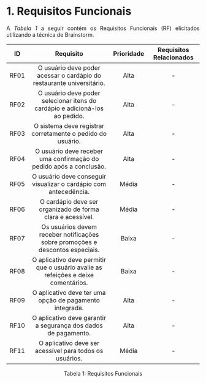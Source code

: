 # 1. Requisitos Funcionais

<p align="justify">A <i>Tabela 1</i> a seguir contém os Requisitos Funcionais (RF) elicitados utilizando a técnica de Brainstorm.</p>

| ID   |                                 Requisito                                | Prioridade | Requisitos Relacionados |
| :--: | :----------------------------------------------------------------------: | :--------: | :---------------------: |
| RF01 | O usuário deve poder acessar o cardápio do restaurante universitário.    |    Alta    |             -           |
| RF02 | O usuário deve poder selecionar itens do cardápio e adicioná-los ao pedido. |    Alta  |             -           |
| RF03 | O sistema deve registrar corretamente o pedido do usuário.               |    Alta    |             -           |
| RF04 | O usuário deve receber uma confirmação do pedido após a conclusão.       |    Alta    |             -           |
| RF05 | O usuário deve conseguir visualizar o cardápio com antecedência.         |    Média   |             -           |
| RF06 | O cardápio deve ser organizado de forma clara e acessível.               |    Média   |             -           |
| RF07 | Os usuários devem receber notificações sobre promoções e descontos especiais. | Baixa   |             -           |
| RF08 | O aplicativo deve permitir que o usuário avalie as refeições e deixe comentários. | Baixa  |             -           |
| RF09 | O aplicativo deve ter uma opção de pagamento integrada.                  |    Alta    |             -           |
| RF10 | O aplicativo deve garantir a segurança dos dados de pagamento.           |    Alta    |             -           |
| RF11 | O aplicativo deve ser acessível para todos os usuários.                  |    Média   |             -           |

<div style="text-align: center">
<p>Tabela 1: Requisitos Funcionais</p>
</div>


